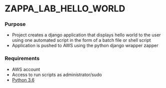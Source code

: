 # ZAPPA_LAB_HELLO_WORLD

### Purpose
- Project creates a django application that displays hello world to the user using one automated script in the form of a batch file or shell script
- Application is pushed to AWS using the python django wrapper zapper

### Requirements
- AWS account
- Access to run scripts as administrator/sudo
- [Python 3.6](https://www.python.org/downloads/)
